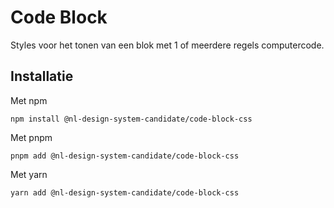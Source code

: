 <!-- @license CC0-1.0 -->

# Code Block

Styles voor het tonen van een blok met 1 of meerdere regels computercode.

## Installatie

Met npm

```shell
npm install @nl-design-system-candidate/code-block-css
```

Met pnpm

```shell
pnpm add @nl-design-system-candidate/code-block-css
```

Met yarn

```shell
yarn add @nl-design-system-candidate/code-block-css
```
